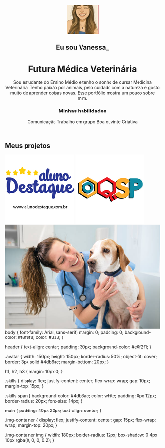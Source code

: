 <!DOCTYPE html>
<html lang="pt-br">
<head>
  <meta charset="UTF-8" />
  <meta name="viewport" content="width=device-width, initial-scale=1.0" />
  <title>Portfólio da Vanessa</title>
  <link rel="stylesheet" href="style.css" />
</head>
<body>
  <header>
    <img src="Foto_perfil.jpeg" alt="Avatar de Vanessa" class="avatar" />
    <h2>Eu sou Vanessa_</h2>
    <h1>Futura Médica Veterinária</h1>
    <p>
      Sou estudante do Ensino Médio e tenho o sonho de cursar Medicina Veterinária.
      Tenho paixão por animais, pelo cuidado com a natureza e gosto muito de aprender coisas novas.
      Esse portfólio mostra um pouco sobre mim.
    </p>
    <h3>Minhas habilidades</h3>
    <div class="skills">
      <span>Comunicação</span>
      <span>Trabalho em grupo</span>
      <span>Boa ouvinte</span>
      <span>Criativa</span>
    </div>
  </header>

  <main>
    <h2>Meus projetos</h2>
    <section class="projects">
      <div class="img-container">
        <img src="ALUNA_DESTAQUE.jpg.jpg" alt="Aluna Destaque" />
        <img src="oqsp.jpg.jpg" alt="Projeto escolar" />
        <img src="Foto_com_cachorro.jpg" alt="Com cachorro" />
      </div>
    </section>
  </main>
</body>
</html>
body {
  font-family: Arial, sans-serif;
  margin: 0;
  padding: 0;
  background-color: #f8f8f8;
  color: #333;
}

header {
  text-align: center;
  padding: 30px;
  background-color: #e6f2f1;
}

.avatar {
  width: 150px;
  height: 150px;
  border-radius: 50%;
  object-fit: cover;
  border: 3px solid #4db6ac;
  margin-bottom: 20px;
}

h1, h2, h3 {
  margin: 10px 0;
}

.skills {
  display: flex;
  justify-content: center;
  flex-wrap: wrap;
  gap: 10px;
  margin-top: 15px;
}

.skills span {
  background-color: #4db6ac;
  color: white;
  padding: 8px 12px;
  border-radius: 20px;
  font-size: 14px;
}

main {
  padding: 40px 20px;
  text-align: center;
}

.img-container {
  display: flex;
  justify-content: center;
  gap: 15px;
  flex-wrap: wrap;
  margin-top: 20px;
}

.img-container img {
  width: 180px;
  border-radius: 12px;
  box-shadow: 0 4px 10px rgba(0, 0, 0, 0.2);
}
